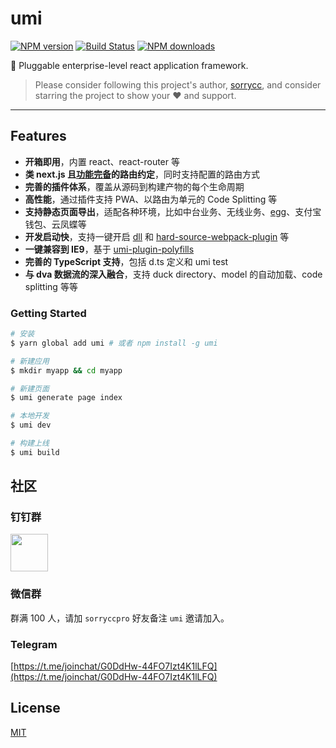 # umi

[![NPM version](https://img.shields.io/npm/v/umi.svg?style=flat)](https://npmjs.org/package/umi)
[![Build Status](https://img.shields.io/travis/umijs/umi.svg?style=flat)](https://travis-ci.org/umijs/umi)
[![NPM downloads](http://img.shields.io/npm/dm/umi.svg?style=flat)](https://npmjs.org/package/umi)

🐠 Pluggable enterprise-level react application framework.

> Please consider following this project's author, [sorrycc](https://github.com/sorrycc), and consider starring the project to show your ❤️ and support.

---

## Features

* **开箱即用**，内置 react、react-router 等
* **类 next.js 且[功能完备](/guide/router.html)的路由约定**，同时支持配置的路由方式
* **完善的插件体系**，覆盖从源码到构建产物的每个生命周期
* **高性能**，通过插件支持 PWA、以路由为单元的 Code Splitting 等
* **支持静态页面导出**，适配各种环境，比如中台业务、无线业务、[egg](https://github.com/eggjs/egg)、支付宝钱包、云凤蝶等
* **开发启动快**，支持一键开启 [dll](/plugin/umi-plugin-react.html#dll) 和 [hard-source-webpack-plugin](/plugin/umi-plugin-react.html#hardSource) 等
* **一键兼容到 IE9**，基于 [umi-plugin-polyfills](/plugin/umi-plugin-react.html#polyfills)
* **完善的 TypeScript 支持**，包括 d.ts 定义和 umi test
* **与 dva 数据流的深入融合**，支持 duck directory、model 的自动加载、code splitting 等等

### Getting Started

```bash
# 安装
$ yarn global add umi # 或者 npm install -g umi

# 新建应用
$ mkdir myapp && cd myapp

# 新建页面
$ umi generate page index

# 本地开发
$ umi dev

# 构建上线
$ umi build
```

## 社区

### 钉钉群

<img src="https://gw.alipayobjects.com/zos/rmsportal/wsBGpRlCOkmxHzMHuyAT.jpg" width="60" />

### 微信群

群满 100 人，请加 `sorryccpro` 好友备注 `umi` 邀请加入。

### Telegram

[https://t.me/joinchat/G0DdHw-44FO7Izt4K1lLFQ](https://t.me/joinchat/G0DdHw-44FO7Izt4K1lLFQ)

## License

[MIT](https://github.com/umijs/umi/blob/master/LICENSE)
